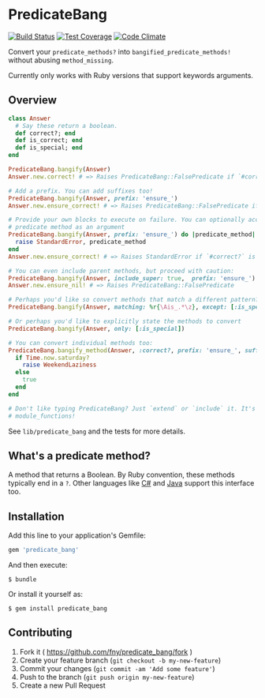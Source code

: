 # PredicateBang

[![Build Status](https://travis-ci.org/fny/predicate_bang.svg?branch=master)](https://travis-ci.org/fny/predicate_bang)
[![Test Coverage](https://codeclimate.com/github/fny/predicate_bang/badges/coverage.svg)](https://codeclimate.com/github/fny/predicate_bang)
[![Code Climate](https://codeclimate.com/github/fny/predicate_bang/badges/gpa.svg)](https://codeclimate.com/github/fny/predicate_bang)

Convert your `predicate_methods?` into `bangified_predicate_methods!` without
abusing `method_missing`.

Currently only works with Ruby versions that support keywords arguments.

## Overview

```ruby
class Answer
  # Say these return a boolean.
  def correct?; end
  def is_correct; end
  def is_special; end
end

PredicateBang.bangify(Answer)
Answer.new.correct! # => Raises PredicateBang::FalsePredicate if `#correct?` is false

# Add a prefix. You can add suffixes too!
PredicateBang.bangify(Answer, prefix: 'ensure_')
Answer.new.ensure_correct! # => Raises PredicateBang::FalsePredicate if `#correct?` is false

# Provide your own blocks to execute on failure. You can optionally access the
# predicate method as an argument
PredicateBang.bangify(Answer, prefix: 'ensure_') do |predicate_method|
  raise StandardError, predicate_method
end
Answer.new.ensure_correct! # => Raises StandardError if `#correct?` is false

# You can even include parent methods, but proceed with caution:
PredicateBang.bangify(Answer, include_super: true,  prefix: 'ensure_')
Answer.new.ensure_nil! # => Raises PredicateBang::FalsePredicate

# Perhaps you'd like so convert methods that match a different pattern?
PredicateBang.bangify(Answer, matching: %r{\Ais_.*\z}, except: [:is_special])

# Or perhaps you'd like to explicitly state the methods to convert
PredicateBang.bangify(Answer, only: [:is_special])

# You can convert individual methods too:
PredicateBang.bangify_method(Answer, :correct?, prefix: 'ensure_', suffix: '_on_saturday') do
  if Time.now.saturday?
    raise WeekendLaziness
  else
    true
  end
end

# Don't like typing PredicateBang? Just `extend` or `include` it. It's methods are
# module_functions!
```

See `lib/predicate_bang` and the tests for more details.

## What's a predicate method?

A method that returns a Boolean. By Ruby convention, these methods typically end in a `?`. Other languages like [C#](https://msdn.microsoft.com/en-us/library/bfcke1bz%28v=vs.110%29.aspx) and [Java](https://docs.oracle.com/javase/8/docs/api/java/util/function/Predicate.html) support this interface too.

## Installation

Add this line to your application's Gemfile:

```ruby
gem 'predicate_bang'
```

And then execute:

    $ bundle

Or install it yourself as:

    $ gem install predicate_bang

## Contributing

1. Fork it ( https://github.com/fny/predicate_bang/fork )
2. Create your feature branch (`git checkout -b my-new-feature`)
3. Commit your changes (`git commit -am 'Add some feature'`)
4. Push to the branch (`git push origin my-new-feature`)
5. Create a new Pull Request
